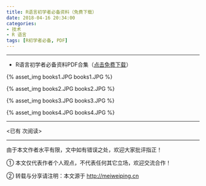 ```yaml
---
title: R语言初学者必备资料（免费下载）
date: 2018-04-16 20:34:00
categories: 
- 技术
- R 语言
tags: [R初学者必备, PDF]
---
```


---

- R语言初学者必备资料PDF合集（[点击免费下载](https://github.com/PhDMeiwp/R.Books/tree/R.Books/%E4%B8%AD%E5%A4%96%E6%96%87%E8%B5%84%E6%96%99%E5%90%88%E9%9B%86)）

{% asset_img books1.JPG books1.JPG %}


<!-- more -->

{% asset_img books2.JPG books2.JPG %}

{% asset_img books3.JPG books3.JPG %}

{% asset_img books4.JPG books4.JPG %}




---

<span id="busuanzi_container_page_pv">
<已有 <span id="busuanzi_value_page_pv"></span> 次阅读>
</span>

---


由于本文作者水平有限，文中如有错误之处，欢迎大家批评指正！

① 本文仅代表作者个人观点，不代表任何其它立场，欢迎交流合作！

② 转载与分享请注明：本文源于 http://meiweiping.cn